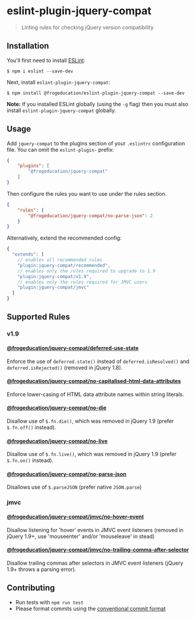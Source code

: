 # eslint-plugin-jquery-compat
> Linting rules for checking jQuery version compatibility

## Installation

You'll first need to install [ESLint](http://eslint.org):

```
$ npm i eslint --save-dev
```

Next, install `eslint-plugin-jquery-compat`:

```
$ npm install @frogeducation/eslint-plugin-jquery-compat --save-dev
```

**Note:** If you installed ESLint globally (using the `-g` flag) then you must also install `eslint-plugin-jquery-compat` globally.

## Usage

Add `jquery-compat` to the plugins section of your `.eslintrc` configuration file. You can omit the `eslint-plugin-` prefix:

```json
{
    "plugins": [
        "@frogeducation/jquery-compat"
    ]
}
```

Then configure the rules you want to use under the rules section.

```json
{
    "rules": {
        "@frogeducation/jquery-compat/no-parse-json": 2
    }
}
```

Alternatively, extend the recommended config:


```js
{
  "extends": [
    // enables all recommended rules
    "plugin:jquery-compat/recommended",
    // enables only the rules required to upgrade to 1.9
    "plugin:jquery-compat/v1.9",
    // enables only the rules required for JMVC users
    "plugin:jquery-compat/jmvc"
  ]
}
```

## Supported Rules

### v1.9

#### [@frogeducation/jquery-compat/deferred-use-state](docs/rules/deferred-use-state.md)

Enforce the use of `deferred.state()` instead of `deferred.isResolved()` and `deferred.isRejected()` (removed in jQuery 1.8).

#### [@frogeducation/jquery-compat/no-capitalised-html-data-attributes](docs/rules/no-capitalised-html-data-attributes.md)

Enforce lower-casing of HTML data attribute names within string literals.

#### [@frogeducation/jquery-compat/no-die](docs/rules/no-die.md)

Disallow use of `$.fn.die()`, which was removed in jQuery 1.9 (prefer `$.fn.off()` instead).

#### [@frogeducation/jquery-compat/no-live](docs/rules/no-live.md)

Disallow use of `$.fn.live()`, which was removed in jQuery 1.9 (prefer `$.fn.on()` instead).

#### [@frogeducation/jquery-compat/no-parse-json](docs/rules/no-parse-json.md)

Disallows use of `$.parseJSON` (prefer native `JSON.parse`)

### jmvc

#### [@frogeducation/jquery-compat/jmvc/no-hover-event](docs/rules/jmvc/no-hover-event.md)

Disallow listening for 'hover' events in JMVC event listeners (removed in jQuery 1.9+, use 'mouseenter' and/or 'mouseleave' in stead)

#### [@frogeducation/jquery-compat/jmvc/no-trailing-comma-after-selector](docs/rules/jmvc/no-trailing-comma-after-selector.md)

Disallow trailing commas after selectors in JMVC event listeners (jQuery 1.9+
throws a parsing error).

## Contributing

- Run tests with `npm run test`
- Please format commits using the [conventional commit format](https://www.conventionalcommits.org/en/v1.0.0-beta.2/)
